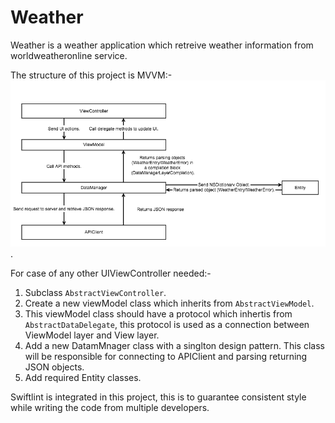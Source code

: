 # Weather
Weather is a weather application which retreive weather information from worldweatheronline service.

The structure of this project is MVVM:-
![Alt text](https://github.com/elsammak/Weather/blob/master/Weather/Walking_skeleton.png "Walking Skeleton").

For case of any other UIViewController needed:-

1. Subclass `AbstractViewController`.
2. Create a new viewModel class which inherits from `AbstractViewModel`.
3. This viewModel class should have a protocol which inhertis from `AbstractDataDelegate`, this protocol is used as a connection between ViewModel layer and View layer.
4. Add a new DatamMnager class with a singlton design pattern. This class will be responsible for connecting to APIClient and parsing returning JSON objects.
5. Add required Entity classes.

Swiftlint is integrated in this project, this is to guarantee consistent style while writing the code from multiple developers.
